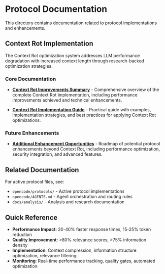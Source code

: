 # Protocol Documentation

This directory contains documentation related to protocol implementations and enhancements.

## Context Rot Implementation

The Context Rot optimization system addresses LLM performance degradation with increased context length through research-backed optimization strategies.

### Core Documentation

- **[Context Rot Improvements Summary](context-rot-improvements-summary.md)** - Comprehensive overview of the complete Context Rot implementation, including performance improvements achieved and technical enhancements.

- **[Context Rot Implementation Guide](context-rot-implementation-guide.md)** - Practical guide with examples, implementation strategies, and best practices for applying Context Rot optimizations.

### Future Enhancements

- **[Additional Enhancement Opportunities](additional-enhancement-opportunities.md)** - Roadmap of potential protocol enhancements beyond Context Rot, including performance optimization, security integration, and advanced features.

## Related Documentation

For active protocol files, see:
- `opencode/protocols/` - Active protocol implementations
- `opencode/AGENTS.md` - Agent orchestration and routing rules
- `docs/analysis/` - Analysis and research documentation

## Quick Reference

- **Performance Impact**: 20-40% faster response times, 15-25% token reduction
- **Quality Improvement**: >80% relevance scores, >75% information density
- **Implementation**: Context compression, information structure optimization, relevance filtering
- **Monitoring**: Real-time performance tracking, quality gates, automated optimization